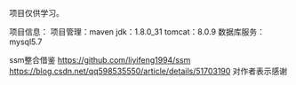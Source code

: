 项目仅供学习。

项目信息：
项目管理：maven
jdk：1.8.0_31
tomcat：8.0.9
数据库服务：mysql5.7

ssm整合借鉴 
https://github.com/liyifeng1994/ssm
https://blog.csdn.net/qq598535550/article/details/51703190
对作者表示感谢